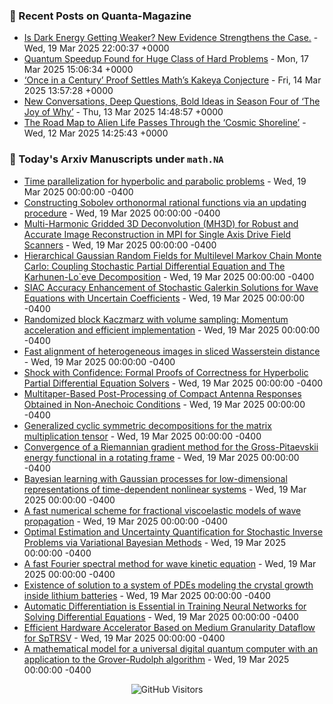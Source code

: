 ### 📝 Recent Posts on Quanta-Magazine
<!-- quanta starts -->
* <a href="https://www.quantamagazine.org/is-dark-energy-getting-weaker-new-evidence-strengthens-the-case-20250319/">Is Dark Energy Getting Weaker? New Evidence Strengthens the Case.</a> - Wed, 19 Mar 2025 22:00:37 +0000
* <a href="https://www.quantamagazine.org/quantum-speedup-found-for-huge-class-of-hard-problems-20250317/">Quantum Speedup Found for Huge Class of Hard Problems</a> - Mon, 17 Mar 2025 15:06:34 +0000
* <a href="https://www.quantamagazine.org/once-in-a-century-proof-settles-maths-kakeya-conjecture-20250314/">‘Once in a Century’ Proof Settles Math’s Kakeya Conjecture</a> - Fri, 14 Mar 2025 13:57:28 +0000
* <a href="https://www.quantamagazine.org/new-conversations-deep-questions-bold-ideas-in-season-four-of-the-joy-of-why-20250313/">New Conversations, Deep Questions, Bold Ideas in Season Four of ‘The Joy of Why’</a> - Thu, 13 Mar 2025 14:48:57 +0000
* <a href="https://www.quantamagazine.org/the-road-map-to-alien-life-passes-through-the-cosmic-shoreline-20250312/">The Road Map to Alien Life Passes Through the ‘Cosmic Shoreline’</a> - Wed, 12 Mar 2025 14:25:43 +0000
<!-- quanta ends -->


### 📝 Today's Arxiv Manuscripts under ``math.NA``
<!-- arxiv-math-na starts -->
* <a href="https://arxiv.org/abs/2503.13526">Time parallelization for hyperbolic and parabolic problems</a> - Wed, 19 Mar 2025 00:00:00 -0400
* <a href="https://arxiv.org/abs/2503.13711">Constructing Sobolev orthonormal rational functions via an updating procedure</a> - Wed, 19 Mar 2025 00:00:00 -0400
* <a href="https://arxiv.org/abs/2503.13802">Multi-Harmonic Gridded 3D Deconvolution (MH3D) for Robust and Accurate Image Reconstruction in MPI for Single Axis Drive Field Scanners</a> - Wed, 19 Mar 2025 00:00:00 -0400
* <a href="https://arxiv.org/abs/2503.13830">Hierarchical Gaussian Random Fields for Multilevel Markov Chain Monte Carlo: Coupling Stochastic Partial Differential Equation and The Karhunen-Lo`eve Decomposition</a> - Wed, 19 Mar 2025 00:00:00 -0400
* <a href="https://arxiv.org/abs/2503.13930">SIAC Accuracy Enhancement of Stochastic Galerkin Solutions for Wave Equations with Uncertain Coefficients</a> - Wed, 19 Mar 2025 00:00:00 -0400
* <a href="https://arxiv.org/abs/2503.13941">Randomized block Kaczmarz with volume sampling: Momentum acceleration and efficient implementation</a> - Wed, 19 Mar 2025 00:00:00 -0400
* <a href="https://arxiv.org/abs/2503.13756">Fast alignment of heterogeneous images in sliced Wasserstein distance</a> - Wed, 19 Mar 2025 00:00:00 -0400
* <a href="https://arxiv.org/abs/2503.13877">Shock with Confidence: Formal Proofs of Correctness for Hyperbolic Partial Differential Equation Solvers</a> - Wed, 19 Mar 2025 00:00:00 -0400
* <a href="https://arxiv.org/abs/2503.14011">Multitaper-Based Post-Processing of Compact Antenna Responses Obtained in Non-Anechoic Conditions</a> - Wed, 19 Mar 2025 00:00:00 -0400
* <a href="https://arxiv.org/abs/2404.16699">Generalized cyclic symmetric decompositions for the matrix multiplication tensor</a> - Wed, 19 Mar 2025 00:00:00 -0400
* <a href="https://arxiv.org/abs/2406.03885">Convergence of a Riemannian gradient method for the Gross-Pitaevskii energy functional in a rotating frame</a> - Wed, 19 Mar 2025 00:00:00 -0400
* <a href="https://arxiv.org/abs/2408.03455">Bayesian learning with Gaussian processes for low-dimensional representations of time-dependent nonlinear systems</a> - Wed, 19 Mar 2025 00:00:00 -0400
* <a href="https://arxiv.org/abs/2410.01467">A fast numerical scheme for fractional viscoelastic models of wave propagation</a> - Wed, 19 Mar 2025 00:00:00 -0400
* <a href="https://arxiv.org/abs/2503.10199">Optimal Estimation and Uncertainty Quantification for Stochastic Inverse Problems via Variational Bayesian Methods</a> - Wed, 19 Mar 2025 00:00:00 -0400
* <a href="https://arxiv.org/abs/2503.12805">A fast Fourier spectral method for wave kinetic equation</a> - Wed, 19 Mar 2025 00:00:00 -0400
* <a href="https://arxiv.org/abs/2310.16202">Existence of solution to a system of PDEs modeling the crystal growth inside lithium batteries</a> - Wed, 19 Mar 2025 00:00:00 -0400
* <a href="https://arxiv.org/abs/2405.14099">Automatic Differentiation is Essential in Training Neural Networks for Solving Differential Equations</a> - Wed, 19 Mar 2025 00:00:00 -0400
* <a href="https://arxiv.org/abs/2406.10511">Efficient Hardware Accelerator Based on Medium Granularity Dataflow for SpTRSV</a> - Wed, 19 Mar 2025 00:00:00 -0400
* <a href="https://arxiv.org/abs/2503.13388">A mathematical model for a universal digital quantum computer with an application to the Grover-Rudolph algorithm</a> - Wed, 19 Mar 2025 00:00:00 -0400
<!-- arxiv-math-na ends -->

<div align="center">
  
![GitHub Visitors](https://api.visitorbadge.io/api/visitors?path=https%3A%2F%2Fgithub.com%2Flowrank&label=profile%20views&labelColor=%231e1e2e&countColor=%23cba6f7)



</div>
